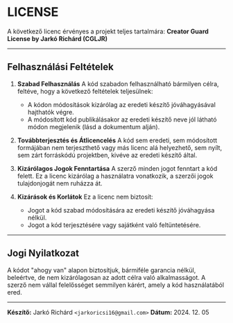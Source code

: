 
# LICENSE

A következő licenc érvényes a projekt teljes tartalmára: **Creator Guard License by Jarkó Richárd (CGLJR)**

---

## Felhasználási Feltételek

1. **Szabad Felhasználás**
   A kód szabadon felhasználható bármilyen célra, feltéve, hogy a következő feltételek teljesülnek:

   - A kódon módosítások kizárólag az eredeti készítő jóváhagyásával hajthatók végre.
   - A módosított kód publikálásakor az eredeti készítő neve jól látható módon megjelenik (lásd a dokumentum alján).
2. **Továbbterjesztés és Átlicencelés**
   A kód sem eredeti, sem módosított formájában nem terjeszthető vagy más licenc alá helyezhető, sem nyílt, sem zárt forráskódú projektben, kivéve az eredeti készítő által.
3. **Kizárólagos Jogok Fenntartása**
   A szerző minden jogot fenntart a kód felett. Ez a licenc kizárólag a használatra vonatkozik, a szerzői jogok tulajdonjogát nem ruházza át.
4. **Kizárások és Korlátok**
   Ez a licenc nem biztosít:

   - Jogot a kód szabad módosítására az eredeti készítő jóváhagyása nélkül.
   - Jogot a kód terjesztésére vagy sajátként való feltüntetésére.

---

## Jogi Nyilatkozat

A kódot "ahogy van" alapon biztosítjuk, bármiféle garancia nélkül, beleértve, de nem kizárólagosan az adott célra való alkalmasságot. A szerző nem vállal felelősséget semmilyen kárért, amely a kód használatából ered.

---

**Készítő:** Jarkó Richárd `<jarkoricsi16@gmail.com>`
**Dátum:** 2024. 12. 05
